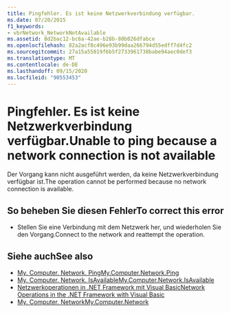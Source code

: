 ```yaml
---
title: Pingfehler. Es ist keine Netzwerkverbindung verfügbar.
ms.date: 07/20/2015
f1_keywords:
- vbrNetwork_NetworkNotAvailable
ms.assetid: 8d2bac12-bc6a-42ae-b28b-80b026dfabce
ms.openlocfilehash: 82a2acf8c496e93b99daa266794d55edff7d4fc2
ms.sourcegitcommit: 27a15a55019f6b5f2733961738babe94aec0def3
ms.translationtype: MT
ms.contentlocale: de-DE
ms.lasthandoff: 09/15/2020
ms.locfileid: "90553453"
---
```

# <a name="unable-to-ping-because-a-network-connection-is-not-available"></a><span data-ttu-id="1d0c7-102">Pingfehler. Es ist keine Netzwerkverbindung verfügbar.</span><span class="sxs-lookup"><span data-stu-id="1d0c7-102">Unable to ping because a network connection is not available</span></span>
<span data-ttu-id="1d0c7-103">Der Vorgang kann nicht ausgeführt werden, da keine Netzwerkverbindung verfügbar ist.</span><span class="sxs-lookup"><span data-stu-id="1d0c7-103">The operation cannot be performed because no network connection is available.</span></span>  
  
## <a name="to-correct-this-error"></a><span data-ttu-id="1d0c7-104">So beheben Sie diesen Fehler</span><span class="sxs-lookup"><span data-stu-id="1d0c7-104">To correct this error</span></span>  
  
- <span data-ttu-id="1d0c7-105">Stellen Sie eine Verbindung mit dem Netzwerk her, und wiederholen Sie den Vorgang.</span><span class="sxs-lookup"><span data-stu-id="1d0c7-105">Connect to the network and reattempt the operation.</span></span>  
  
## <a name="see-also"></a><span data-ttu-id="1d0c7-106">Siehe auch</span><span class="sxs-lookup"><span data-stu-id="1d0c7-106">See also</span></span>

- [<span data-ttu-id="1d0c7-107">My. Computer. Network. Ping</span><span class="sxs-lookup"><span data-stu-id="1d0c7-107">My.Computer.Network.Ping</span></span>](xref:Microsoft.VisualBasic.Devices.Network.Ping%2A)
- [<span data-ttu-id="1d0c7-108">My. Computer. Network. IsAvailable</span><span class="sxs-lookup"><span data-stu-id="1d0c7-108">My.Computer.Network.IsAvailable</span></span>](xref:Microsoft.VisualBasic.Devices.Network.IsAvailable)
- <span data-ttu-id="1d0c7-109">[Netzwerkoperationen in .NET Framework mit Visual Basic](/previous-versions/visualstudio/visual-studio-2010/ms172756(v=vs.100))</span><span class="sxs-lookup"><span data-stu-id="1d0c7-109">[Network Operations in the .NET Framework with Visual Basic](/previous-versions/visualstudio/visual-studio-2010/ms172756(v=vs.100))</span></span>
- [<span data-ttu-id="1d0c7-110">My. Computer. Network</span><span class="sxs-lookup"><span data-stu-id="1d0c7-110">My.Computer.Network</span></span>](xref:Microsoft.VisualBasic.Devices.Network)
